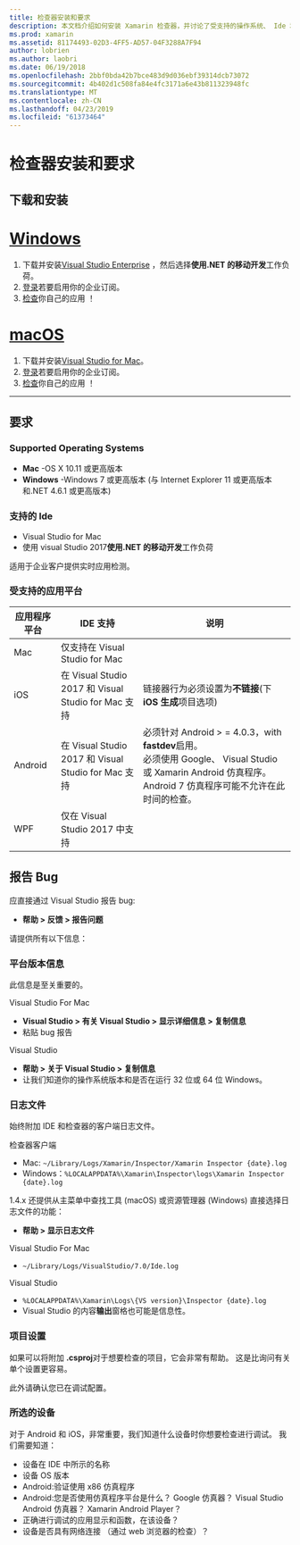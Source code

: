 ```yaml
---
title: 检查器安装和要求
description: 本文档介绍如何安装 Xamarin 检查器，并讨论了受支持的操作系统、 Ide 和应用平台。
ms.prod: xamarin
ms.assetid: 81174493-02D3-4FF5-AD57-04F3288A7F94
author: lobrien
ms.author: laobri
ms.date: 06/19/2018
ms.openlocfilehash: 2bbf0bda42b7bce483d9d036ebf39314dcb73072
ms.sourcegitcommit: 4b402d1c508fa84e4fc3171a6e43b811323948fc
ms.translationtype: MT
ms.contentlocale: zh-CN
ms.lasthandoff: 04/23/2019
ms.locfileid: "61373464"
---
```

# <a name="inspector-installation-and-requirements"></a>检查器安装和要求

## <a name="download-and-installation"></a>下载和安装

# <a name="windowstabwindows"></a>[Windows](#tab/windows)

1. 下载并安装[Visual Studio Enterprise](https://visualstudio.microsoft.com/vs/) ，然后选择**使用.NET 的移动开发**工作负荷。
1. [登录](https://docs.microsoft.com/visualstudio/ide/signing-in-to-visual-studio)若要启用你的企业订阅。
1. [检查](~/tools/inspector/inspect.md)你自己的应用 ！

# <a name="macostabmacos"></a>[macOS](#tab/macos)

1. 下载并安装[Visual Studio for Mac](https://visualstudio.microsoft.com/vs/mac/)。
1. [登录](https://docs.microsoft.com/visualstudio/mac/activation)若要启用你的企业订阅。
1. [检查](~/tools/inspector/inspect.md)你自己的应用 ！

-----

## <a name="requirements"></a>要求

### <a name="supported-operating-systems"></a>Supported Operating Systems

- **Mac** -OS X 10.11 或更高版本
- **Windows** -Windows 7 或更高版本 (与 Internet Explorer 11 或更高版本和.NET 4.6.1 或更高版本)

### <a name="supported-ides"></a>支持的 Ide

- Visual Studio for Mac
- 使用 visual Studio 2017**使用.NET 的移动开发**工作负荷

适用于企业客户提供实时应用检测。

<a name="supported-platforms" />

### <a name="supported-app-platforms"></a>受支持的应用平台

|应用程序平台|IDE 支持|说明|
|--- |--- |--- |
|Mac|仅支持在 Visual Studio for Mac|
|iOS|在 Visual Studio 2017 和 Visual Studio for Mac 支持| 链接器行为必须设置为**不链接**(下**iOS 生成**项目选项) |
|Android|在 Visual Studio 2017 和 Visual Studio for Mac 支持|必须针对 Android > = 4.0.3，with **fastdev**启用。<br />必须使用 Google、 Visual Studio 或 Xamarin Android 仿真程序。 Android 7 仿真程序可能不允许在此时间的检查。|
|WPF|仅在 Visual Studio 2017 中支持|

<a name="reporting-bugs" />

## <a name="reporting-bugs"></a>报告 Bug

应直接通过 Visual Studio 报告 bug:

- **帮助 > 反馈 > 报告问题**

请提供所有以下信息：

### <a name="platform-version-information"></a>平台版本信息

此信息是至关重要的。

Visual Studio For Mac

- **Visual Studio > 有关 Visual Studio > 显示详细信息 > 复制信息**
- 粘贴 bug 报告

Visual Studio

- **帮助 > 关于 Visual Studio > 复制信息**
- 让我们知道你的操作系统版本和是否在运行 32 位或 64 位 Windows。

### <a name="log-files"></a>日志文件

始终附加 IDE 和检查器的客户端日志文件。

检查器客户端

- Mac: `~/Library/Logs/Xamarin/Inspector/Xamarin Inspector {date}.log`
- Windows：`%LOCALAPPDATA%\Xamarin\Inspector\logs\Xamarin Inspector {date}.log`

1.4.x 还提供从主菜单中查找工具 (macOS) 或资源管理器 (Windows) 直接选择日志文件的功能：

- **帮助 > 显示日志文件**

Visual Studio For Mac

- `~/Library/Logs/VisualStudio/7.0/Ide.log`

Visual Studio

- `%LOCALAPPDATA%\Xamarin\Logs\{VS version}\Inspector {date}.log`
- Visual Studio 的内容**输出**窗格也可能是信息性。

### <a name="project-settings"></a>项目设置

如果可以将附加 **.csproj**对于想要检查的项目，它会非常有帮助。 这是比询问有关单个设置更容易。

此外请确认您已在调试配置。

### <a name="selected-devices"></a>所选的设备

对于 Android 和 iOS，非常重要，我们知道什么设备时你想要检查进行调试。 我们需要知道：

- 设备在 IDE 中所示的名称
- 设备 OS 版本
- Android:验证使用 x86 仿真程序
- Android:您是否使用仿真程序平台是什么？ Google 仿真器？ Visual Studio Android 仿真器？ Xamarin Android Player？
- 正确进行调试的应用显示和函数，在该设备？
- 设备是否具有网络连接 （通过 web 浏览器的检查）？

[client-bugs]: https://github.com/Microsoft/workbooks/issues/new
